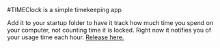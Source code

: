 #TIMEClock is a simple timekeeping app

Add it to your startup folder to have it track how much time you spend on your computer, not counting time it is locked. Right now it notifies you of your usage time each hour. [Release here.](https://github.com/tetchel/TIMEClock/tree/master/TimeClock/bin/Release)